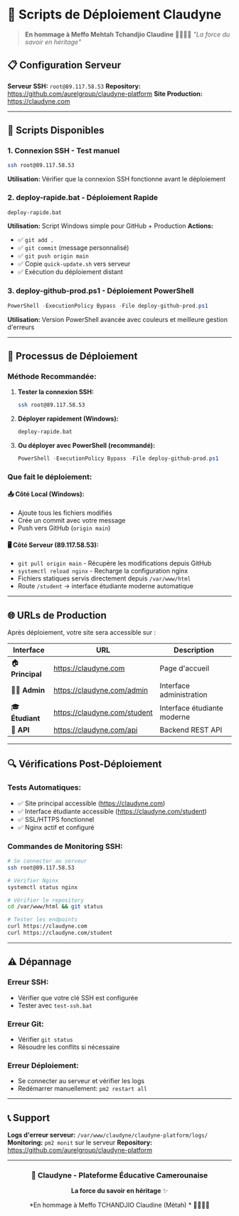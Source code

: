 # 🚀 Scripts de Déploiement Claudyne

> **En hommage à Meffo Mehtah Tchandjio Claudine** 👨‍👩‍👧‍👦
> *"La force du savoir en héritage"*

## 📋 Configuration Serveur

**Serveur SSH:** `root@89.117.58.53`
**Repository:** https://github.com/aurelgroup/claudyne-platform
**Site Production:** https://claudyne.com

---

## 🔧 Scripts Disponibles

### 1. **Connexion SSH** - Test manuel
```bash
ssh root@89.117.58.53
```
**Utilisation:** Vérifier que la connexion SSH fonctionne avant le déploiement

### 2. **deploy-rapide.bat** - Déploiement Rapide
```bash
deploy-rapide.bat
```
**Utilisation:** Script Windows simple pour GitHub + Production
**Actions:**
- ✅ `git add .`
- ✅ `git commit` (message personnalisé)
- ✅ `git push origin main`
- ✅ Copie `quick-update.sh` vers serveur
- ✅ Exécution du déploiement distant

### 3. **deploy-github-prod.ps1** - Déploiement PowerShell
```powershell
PowerShell -ExecutionPolicy Bypass -File deploy-github-prod.ps1
```
**Utilisation:** Version PowerShell avancée avec couleurs et meilleure gestion d'erreurs


---

## 🚀 Processus de Déploiement

### **Méthode Recommandée:**

1. **Tester la connexion SSH:**
   ```bash
   ssh root@89.117.58.53
   ```

2. **Déployer rapidement (Windows):**
   ```bash
   deploy-rapide.bat
   ```

3. **Ou déployer avec PowerShell (recommandé):**
   ```powershell
   PowerShell -ExecutionPolicy Bypass -File deploy-github-prod.ps1
   ```

### **Que fait le déploiement:**

#### 📤 **Côté Local (Windows):**
- Ajoute tous les fichiers modifiés
- Crée un commit avec votre message
- Push vers GitHub (`origin main`)

#### 🖥️ **Côté Serveur (89.117.58.53):**
- `git pull origin main` - Récupère les modifications depuis GitHub
- `systemctl reload nginx` - Recharge la configuration nginx
- Fichiers statiques servis directement depuis `/var/www/html`
- Route `/student` → interface étudiante moderne automatique

---

## 🌐 URLs de Production

Après déploiement, votre site sera accessible sur :

| Interface | URL | Description |
|-----------|-----|-------------|
| 🏠 **Principal** | https://claudyne.com | Page d'accueil |
| 👨‍💼 **Admin** | https://claudyne.com/admin | Interface administration |
| 🎓 **Étudiant** | https://claudyne.com/student | Interface étudiante moderne |
| 🔗 **API** | https://claudyne.com/api | Backend REST API |

---

## 🔍 Vérifications Post-Déploiement

### **Tests Automatiques:**
- ✅ Site principal accessible (https://claudyne.com)
- ✅ Interface étudiante accessible (https://claudyne.com/student)
- ✅ SSL/HTTPS fonctionnel
- ✅ Nginx actif et configuré

### **Commandes de Monitoring SSH:**
```bash
# Se connecter au serveur
ssh root@89.117.58.53

# Vérifier Nginx
systemctl status nginx

# Vérifier le repository
cd /var/www/html && git status

# Tester les endpoints
curl https://claudyne.com
curl https://claudyne.com/student
```

---

## ⚠️ Dépannage

### **Erreur SSH:**
- Vérifier que votre clé SSH est configurée
- Tester avec `test-ssh.bat`

### **Erreur Git:**
- Vérifier `git status`
- Résoudre les conflits si nécessaire

### **Erreur Déploiement:**
- Se connecter au serveur et vérifier les logs
- Redémarrer manuellement: `pm2 restart all`

---

## 📞 Support

**Logs d'erreur serveur:** `/var/www/claudyne/claudyne-platform/logs/`
**Monitoring:** `pm2 monit` sur le serveur
**Repository:** https://github.com/aurelgroup/claudyne-platform

---

<div align="center">

### 🎉 Claudyne - Plateforme Éducative Camerounaise

**La force du savoir en héritage** ✨

*En hommage à Meffo TCHANDJIO Claudine (Mètah) * 👨‍👩‍👧‍👦

</div>